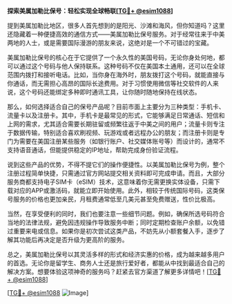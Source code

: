 **探索美属加勒比保号：轻松实现全球畅联[[TG💪+ @esim1088](https://t.me/s/esim1088)]**

提到美属加勒比地区，很多人首先想到的是阳光、沙滩和海风，但你知道吗？这里还隐藏着一种便捷高效的通信方式——美属加勒比保号服务。对于经常往来于中美两地的人士，或是需要国际漫游的朋友来说，这绝对是一个不可错过的宝藏。

美属加勒比保号的核心在于它提供了一个永久性的美国号码，无论你身处何地，都可以通过这个号码与他人保持联系。这种号码不仅在美国本土通用，还可以在全球范围内拨打和接听电话。比如，当你身在海外时，朋友拨打这个号码，就能直接与你通话，而无需担心高昂的国际长途费用。对于习惯使用微信等社交软件的人来说，这个号码还能绑定多种即时通讯工具，让你随时随地保持在线状态。

那么，如何选择适合自己的保号产品呢？目前市面上主要分为三种类型：手机卡、流量卡以及注册卡。其中，手机卡是最常见的形式，它能够满足日常通话、短信和上网的需求，尤其适合需要长期驻留或频繁往返于中美之间的用户；流量卡则专注于数据传输，特别适合喜欢刷视频、玩游戏或者远程办公的朋友；而注册卡则是专门为需要在美国注册某些服务（如银行账户、社交媒体账号等）而设计的，通常不支持语音通话，但能提供稳定的IP地址，帮助完成身份验证流程。

说到这些产品的优势，不得不提它们的操作便捷性。以美属加勒比保号为例，整个注册过程简单快捷，只需通过官方网站提交相关资料即可完成申请。而且，大部分服务商都支持电子SIM卡（eSIM）技术，这意味着你无需更换实体设备，只需下载对应的APP或激活码，就能立即开始使用。此外，相较于传统国际号码，这类保号服务的价格也更加亲民，月租费通常低至几美元甚至免费赠送，性价比极高。

当然，在享受便利的同时，我们也要注意一些细节问题。例如，确保所选号码符合当地的法律法规，避免因违规操作导致服务中断；同时定期检查账户余额，以免错过重要来电或信息。如果你是初次尝试这类产品，不妨先从小额套餐入手，逐步了解其功能后再决定是否升级为更高阶的服务。

总之，美属加勒比保号以其灵活多样的形式和经济实惠的价格，成为越来越多用户的首选。无论你是留学生、商务人士还是旅行爱好者，都能从中找到最适合自己的解决方案。想要体验这项神奇的服务吗？赶紧去官方渠道了解更多详情吧！[[TG💪+ @esim1088](https://t.me/s/esim1088)]

[[TG💪+ @esim1088](https://t.me/s/esim1088) ![Image](https://i.postimg.cc/4NQfJmqS/Snipaste-2025-05-13-00-14-12.png)]